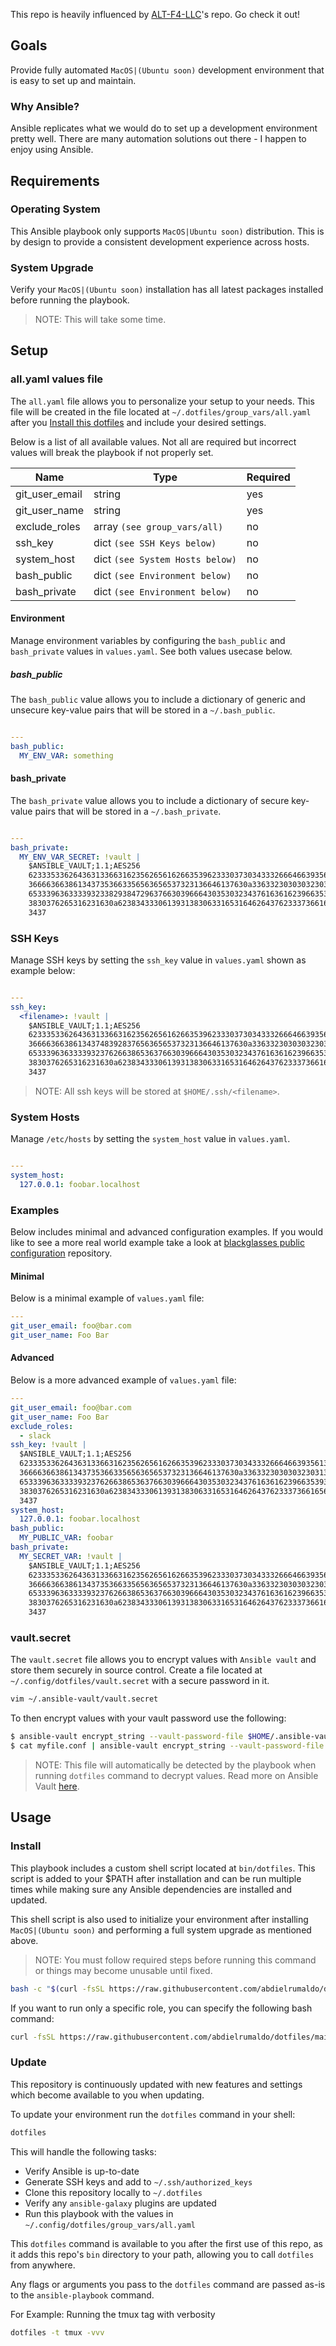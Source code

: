 
This repo is heavily influenced by [ALT-F4-LLC](https://github.com/ALT-F4-LLC/dotfiles)'s repo. Go check it out!


## Goals

Provide fully automated `MacOS|(Ubuntu soon)` development environment that is easy to set up and maintain.

### Why Ansible?

Ansible replicates what we would do to set up a development environment pretty well. There are many automation solutions out there - I happen to enjoy using Ansible.

## Requirements

### Operating System

This Ansible playbook only supports `MacOS|Ubuntu soon)` distribution. This is by design to provide a consistent development experience across hosts.

### System Upgrade

Verify your `MacOS|(Ubuntu soon)` installation has all latest packages installed before running the playbook.


> NOTE: This will take some time.

## Setup

### all.yaml values file

The `all.yaml` file allows you to personalize your setup to your needs. This file will be created in the file located at `~/.dotfiles/group_vars/all.yaml` after you [Install this dotfiles](#install) and include your desired settings.

Below is a list of all available values. Not all are required but incorrect values will break the playbook if not properly set.

| Name                  | Type                                | Required |
| --------------------- | ----------------------------------- | -------- |
| git_user_email        | string                              | yes      |
| git_user_name         | string                              | yes      |
| exclude_roles         | array `(see group_vars/all)`        | no       |
| ssh_key               | dict `(see SSH Keys below)`         | no       |
| system_host           | dict `(see System Hosts below)`     | no       |
| bash_public           | dict `(see Environment below)`      | no       |
| bash_private          | dict `(see Environment below)`      | no       |


#### Environment

Manage environment variables by configuring the `bash_public` and `bash_private` values in `values.yaml`. See both values usecase below.

##### bash_public

The `bash_public` value allows you to include a dictionary of generic and unsecure key-value pairs that will be stored in a `~/.bash_public`.

```yaml

---
bash_public:
  MY_ENV_VAR: something
```

#### bash_private

The `bash_private` value allows you to include a dictionary of secure key-value pairs that will be stored in a `~/.bash_private`.

```yaml

---
bash_private:
  MY_ENV_VAR_SECRET: !vault |
    $ANSIBLE_VAULT;1.1;AES256
    62333533626436313366316235626561626635396233303730343332666466393561346462303163
    3666636638613437353663356563656537323136646137630a336332303030323031376164316562
    65333963633339323382938472963766303966643035303234376163616239663539366564396166
    3830376265316231630a623834333061393138306331653164626437623337366165636163306237
    3437
```

### SSH Keys

Manage SSH keys by setting the `ssh_key` value in `values.yaml` shown as example below:

```yaml

---
ssh_key:
  <filename>: !vault |
    $ANSIBLE_VAULT;1.1;AES256
    62333533626436313366316235626561626635396233303730343332666466393561346462303163
    3666636638613437483928376563656537323136646137630a336332303030323031376164316562
    65333963633339323762663865363766303966643035303234376163616239663539366564396166
    3830376265316231630a623834333061393138306331653164626437623337366165636163306237
    3437
```

> NOTE: All ssh keys will be stored at `$HOME/.ssh/<filename>`.

### System Hosts

Manage `/etc/hosts` by setting the `system_host` value in `values.yaml`.

```yaml

---
system_host:
  127.0.0.1: foobar.localhost
```

### Examples

Below includes minimal and advanced configuration examples. If you would like to see a more real world example take a look at [blackglasses public configuration](https://github.com/abdielrumaldo/dotfiles-erikreinert) repository.

#### Minimal

Below is a minimal example of `values.yaml` file:

```yaml
---
git_user_email: foo@bar.com
git_user_name: Foo Bar
```

#### Advanced

Below is a more advanced example of `values.yaml` file:

```yaml
---
git_user_email: foo@bar.com
git_user_name: Foo Bar
exclude_roles:
  - slack
ssh_key: !vault |
  $ANSIBLE_VAULT;1.1;AES256
  62333533626436313366316235626561626635396233303730343332666466393561346462303163
  3666636638613437353663356563656537323136646137630a336332303030323031376164316562
  65333963633339323762663865363766303966643035303234376163616239663539366564396166
  3830376265316231630a623834333061393138306331653164626437623337366165636163306237
  3437
system_host:
  127.0.0.1: foobar.localhost
bash_public:
  MY_PUBLIC_VAR: foobar
bash_private:
  MY_SECRET_VAR: !vault |
    $ANSIBLE_VAULT;1.1;AES256
    62333533626436313366316235626561626635396233303730343332666466393561346462303163
    3666636638613437353663356563656537323136646137630a336332303030323031376164316562
    65333963633339323762663865363766303966643035303234376163616239663539366564396166
    3830376265316231630a623834333061393138306331653164626437623337366165636163306237
    3437
```

### vault.secret

The `vault.secret` file allows you to encrypt values with `Ansible vault` and store them securely in source control. Create a file located at `~/.config/dotfiles/vault.secret` with a secure password in it.

```bash
vim ~/.ansible-vault/vault.secret
```

To then encrypt values with your vault password use the following:

```bash
$ ansible-vault encrypt_string --vault-password-file $HOME/.ansible-vault/vault.secret "mynewsecret" --name "MY_SECRET_VAR"
$ cat myfile.conf | ansible-vault encrypt_string --vault-password-file $HOME/.ansible-vault/vault.secret --stdin-name "myfile"
```

> NOTE: This file will automatically be detected by the playbook when running `dotfiles` command to decrypt values. Read more on Ansible Vault [here](https://docs.ansible.com/ansible/latest/user_guide/vault.html).

## Usage

### Install

This playbook includes a custom shell script located at `bin/dotfiles`. This script is added to your $PATH after installation and can be run multiple times while making sure any Ansible dependencies are installed and updated.

This shell script is also used to initialize your environment after installing `MacOS|(Ubuntu soon)` and performing a full system upgrade as mentioned above.

> NOTE: You must follow required steps before running this command or things may become unusable until fixed.

```bash
bash -c "$(curl -fsSL https://raw.githubusercontent.com/abdielrumaldo/dotfiles/main/bin/dotfiles)"
```

If you want to run only a specific role, you can specify the following bash command:
```bash
curl -fsSL https://raw.githubusercontent.com/abdielrumaldo/dotfiles/main/bin/dotfiles | bash -s -- --tags comma,seperated,tags
```

### Update

This repository is continuously updated with new features and settings which become available to you when updating.

To update your environment run the `dotfiles` command in your shell:

```bash
dotfiles
```

This will handle the following tasks:

- Verify Ansible is up-to-date
- Generate SSH keys and add to `~/.ssh/authorized_keys`
- Clone this repository locally to `~/.dotfiles`
- Verify any `ansible-galaxy` plugins are updated
- Run this playbook with the values in `~/.config/dotfiles/group_vars/all.yaml`

This `dotfiles` command is available to you after the first use of this repo, as it adds this repo's `bin` directory to your path, allowing you to call `dotfiles` from anywhere.

Any flags or arguments you pass to the `dotfiles` command are passed as-is to the `ansible-playbook` command.

For Example: Running the tmux tag with verbosity
```bash
dotfiles -t tmux -vvv
```
